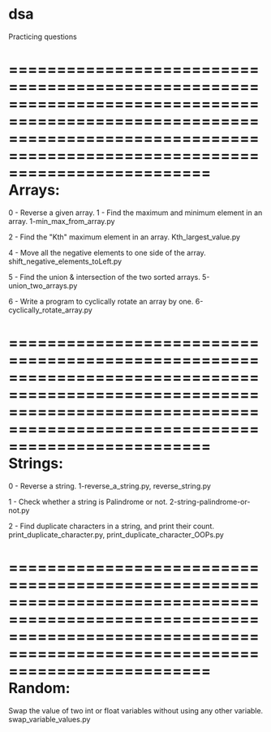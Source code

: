 # dsa
Practicing questions

=================================================================================================================================================================================
Arrays:
=================================================================================================================================================================================

0 - Reverse a given array.
1 - Find the maximum and minimum element in an array.
1-min_max_from_array.py

2 - Find the "Kth" maximum element in an array.
Kth_largest_value.py

4 - Move all the negative elements to one side of the array.
shift_negative_elements_toLeft.py

5 - Find the union & intersection of the two sorted arrays.
5-union_two_arrays.py

6 - Write a program to cyclically rotate an array by one.
6-cyclically_rotate_array.py

=================================================================================================================================================================================
Strings:
=================================================================================================================================================================================
0 - Reverse a string. 
1-reverse_a_string.py, reverse_string.py

1 - Check whether a string is Palindrome or not. 
2-string-palindrome-or-not.py

2 - Find duplicate characters in a string, and print their count. 
print_duplicate_character.py, print_duplicate_character_OOPs.py

=================================================================================================================================================================================
Random:
=================================================================================================================================================================================

Swap the value of two int or float variables without using any other variable.
swap_variable_values.py

